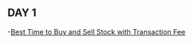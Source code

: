 ## DAY 1
-[Best Time to Buy and Sell Stock with Transaction Fee](https://leetcode.com/problems/best-time-to-buy-and-sell-stock-with-transaction-fee/)
